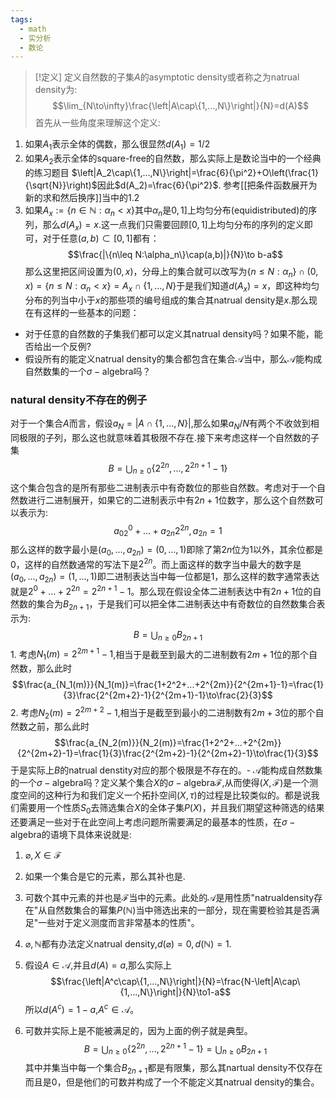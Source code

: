 ```yaml
---
tags:
  - math
  - 实分析
  - 数论
---
```


> [!定义]
> 定义自然数的子集$A$的asymptotic density或者称之为natrual density为:$$\lim_{N\to\infty}\frac{\left|A\cap\{1,...,N\}\right|}{N}=d(A)$$首先从一些角度来理解这个定义:

1.  如果$A_1$表示全体的偶数，那么很显然$d(A_1)=1/2$ 
2.  如果$A_2$表示全体的square-free的自然数，那么实际上是数论当中的一个经典的练习题目 $\left|A_2\cap\{1,...,N\}\right|=\frac{6}{\pi^2}+O\left(\frac{1}{\sqrt{N}}\right)$因此$d(A_2)=\frac{6}{\pi^2}$. 参考[[把条件函数展开为新的求和然后换序]]当中的1.2
3.  如果$A_x:=\{n\in\mathbb{N}:\alpha_n<x\}$其中$\alpha_n$是$0,1]$上均匀分布(equidistributed)的序列，那么$d(A_x)=x$.这一点我们只需要回顾$[0,1]$上均匀分布的序列的定义即可，对于任意$(a,b)\subset[0,1]$都有：$$\frac{|\{n\leq N:\alpha_n\}\cap(a,b)|}{N}\to b-a$$那么这里把区间设置为$(0,x)$，分母上的集合就可以改写为$\{n\leq N:\alpha_n\}\cap(0,x)=\{n\leq N:\alpha_n<x\}=A_x\cap\{1,...,N\}$于是我们知道$d(A_x)=x$，即这种均匀分布的列当中小于$x$的那些项的编号组成的集合其natrual density是$x$.那么现在有这样的一些基本的问题：
* 对于任意的自然数的子集我们都可以定义其natrual    density吗？如果不能，能否给出一个反例?
* 假设所有的能定义natrual density的集合都包含在集合$\mathcal{A}$当中，那么$\mathcal{A}$能构成自然数集的一个$\sigma-\text{algebra}$吗？

### natural density不存在的例子 

对于一个集合$A$而言，假设$a_N=\left|A\cap\{1,...,N\}\right|$,那么如果$a_N/N$有两个不收敛到相同极限的子列，那么这也就意味着其极限不存在.接下来考虑这样一个自然数的子集$$B=\bigcup_{n\geq0}\{2^{2n},...,2^{2n+1}-1\}$$这个集合包含的是所有那些二进制表示中有奇数位的那些自然数。考虑对于一个自然数进行二进制展开，如果它的二进制表示中有$2n+1$位数字，那么这个自然数可以表示为:$$a_02^0+...+a_{2n}2^{2n},a_{2n}=1$$那么这样的数字最小是$(a_0,...,a_{2n})=(0,...,1)$即除了第$2n$位为1以外，其余位都是0，这样的自然数通常的写法下是$2^{2n}$。而上面这样的数字当中最大的数字是$(a_0,...,a_{2n})=(1,...,1)$即二进制表达当中每一位都是1，那么这样的数字通常表达就是$2^0+...+2^{2n}=2^{2n+1}-1$。那么现在假设全体二进制表达中有$2n+1$位的自然数的集合为$B_{2n+1}$，于是我们可以把全体二进制表达中有奇数位的自然数集合表示为:$$B=\bigcup_{n\geq0}B_{2n+1}$$1.  考虑$N_1(m)=2^{2m+1}-1$,相当于是截至到最大的二进制数有$2m+1$位的那个自然数，那么此时$$\frac{a_{N_1(m)}}{N_1(m)}=\frac{1+2^2+...+2^{2m}}{2^{2m+1}-1}=\frac{1}{3}\frac{2^{2m+2}-1}{2^{2m+1}-1}\to\frac{2}{3}$$2.  考虑$N_2(m)=2^{2m+2}-1$,相当于是截至到最小的二进制数有$2m+3$位的那个自然数之前，那么此时$$\frac{a_{N_2(m)}}{N_2(m)}=\frac{1+2^2+...+2^{2m}}{2^{2m+2}-1}=\frac{1}{3}\frac{2^{2m+2}-1}{2^{2m+2}-1}\to\frac{1}{3}$$于是实际上$B$的natrual denstity对应的那个极限是不存在的。-   $\mathcal{A}$能构成自然数集的一个$\sigma-\text{algebra}$吗？定义某个集合$X$的$\sigma-\text{algebra}\mathcal{F}$,从而使得$(X,\mathcal{F})$是一个测度空间的这种行为和我们定义一个拓扑空间$(X,\tau)$的过程是比较类似的。都是说我们需要用一个性质$S_0$去筛选集合$X$的全体子集$P(X)$，并且我们期望这种筛选的结果还要满足一些对于在此空间上考虑问题所需要满足的最基本的性质，在$\sigma-\text{algebra}$的语境下具体来说就是:
1.  $\varnothing,X\in\mathcal{F}$ 
2.  如果一个集合是它的元素，那么其补也是.
3.  可数个其中元素的并也是$\mathcal{F}$当中的元素。此处的$\mathcal{A}$是用性质"natrualdensity存在"从自然数集合的幂集$P(\mathbb{N})$当中筛选出来的一部分，现在需要检验其是否满足"一些对于定义测度而言非常基本的性质"。

1. $\varnothing,\mathbb{N}$都有办法定义natrual density,$d(\varnothing)=0,d(\mathbb{N})=1$.
2. 假设$A\in\mathcal{A}$,并且$d(A)=a$,那么实际上$$\frac{\left|A^c\cap\{1,...,N\}\right|}{N}=\frac{N-\left|A\cap\{1,...,N\}\right|}{N}\to1-a$$所以$d(A^c)=1-a$,$A^c\in\mathcal{A}$。
3.  可数并实际上是不能被满足的，因为上面的例子就是典型。$$B=\bigcup_{n\geq0}\{2^{2n},...,2^{2n+1}-1\}=\bigcup_{n\geq0}B_{2n+1}$$其中并集当中每一个集合$B_{2n+1}$都是有限集，那么其nartual    density不仅存在而且是0，但是他们的可数并构成了一个不能定义其natrual density的集合。
